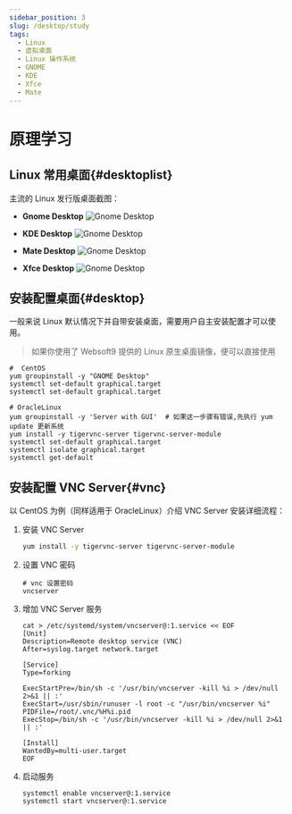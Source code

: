 ```yaml
---
sidebar_position: 3
slug: /desktop/study
tags:
  - Linux
  - 虚拟桌面
  - Linux 操作系统
  - GNOME
  - KDE
  - Xfce
  - Mate
---
```


# 原理学习

## Linux 常用桌面{#desktoplist}

主流的 Linux 发行版桌面截图：  

   * **Gnome Desktop**
   ![Gnome Desktop](https://libs.websoft9.com/Websoft9/DocsPicture/en/linux/linux-desktop-gnome-websoft9.jpg)
   
   * **KDE Desktop**
   ![Gnome Desktop](https://libs.websoft9.com/Websoft9/DocsPicture/en/linux/linux-desktop-kde-websoft9.jpg)

   * **Mate Desktop**
   ![Gnome Desktop](https://libs.websoft9.com/Websoft9/DocsPicture/en/linux/linux-desktop-mate-websoft9.png)

   * **Xfce Desktop**
   ![Gnome Desktop](https://libs.websoft9.com/Websoft9/DocsPicture/en/linux/linux-desktop-xfce-websoft9.png)


## 安装配置桌面{#desktop}

一般来说 Linux 默认情况下并自带安装桌面，需要用户自主安装配置才可以使用。

> 如果你使用了 Websoft9 提供的 Linux 原生桌面镜像，便可以直接使用

```
#  CentOS
yum groupinstall -y "GNOME Desktop" 
systemctl set-default graphical.target
systemctl set-default graphical.target

# OracleLinux
yum groupinstall -y 'Server with GUI'  # 如果这一步骤有错误,先执行 yum update 更新系统
yum install -y tigervnc-server tigervnc-server-module
systemctl set-default graphical.target
systemctl isolate graphical.target
systemctl get-default
```

## 安装配置 VNC Server{#vnc}

以 CentOS 为例（同样适用于 OracleLinux）介绍 VNC Server 安装详细流程：  

1. 安装 VNC Server

   ```bash
   yum install -y tigervnc-server tigervnc-server-module
   ```

2. 设置 VNC 密码

   ```
   # vnc 设置密码
   vncserver 
   ```

3. 增加 VNC Server 服务
   ```
   cat > /etc/systemd/system/vncserver@:1.service << EOF
   [Unit]
   Description=Remote desktop service (VNC)
   After=syslog.target network.target
   
   [Service]
   Type=forking
   
   ExecStartPre=/bin/sh -c '/usr/bin/vncserver -kill %i > /dev/null 2>&1 || :'
   ExecStart=/usr/sbin/runuser -l root -c "/usr/bin/vncserver %i"
   PIDFile=/root/.vnc/%H%i.pid
   ExecStop=/bin/sh -c '/usr/bin/vncserver -kill %i > /dev/null 2>&1 || :'
   
   [Install]
   WantedBy=multi-user.target
   EOF
   ```

4. 启动服务
   ```
   systemctl enable vncserver@:1.service
   systemctl start vncserver@:1.service
   ```


